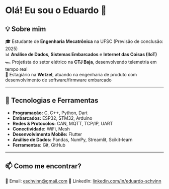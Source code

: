 # Olá! Eu sou o Eduardo 🚀

## 💡 Sobre mim
🎓 Estudante de **Engenharia Mecatrônica** na UFSC (Previsão de conclusão: 2025)<br>
📊 **Análise de Dados**, **Sistemas Embarcados** e **Internet das Coisas (IIoT)**<br>
🏎️ Projetista do setor elétrico na **CTJ Baja**, desenvolvendo telemetria em tempo real<br>
💼 Estagiário na **Wetzel**, atuando na engenharia de produto com desenvolvimento de software/firmware embarcado<br>

---

## 🚀 Tecnologias e Ferramentas

- **Programação:** C, C++, Python, Dart
- **Embarcados:** ESP32, STM32, Arduino
- **Redes & Protocolos:** CAN, MQTT, TCP/IP, UART
- **Conectividade:** WiFi, Mesh
- **Desenvolvimento Mobile:** Flutter
- **Análise de Dados:** Pandas, NumPy, Streamlit, Scikit-learn
- **Ferramentas:** Git, GitHub

---

## 📫 Como me encontrar?

📧 Email: [eschvinn@gmail.com](mailto:eschvinn@gmail.com)
🔗 LinkedIn: [linkedin.com/in/eduardo-schvinn](https://www.linkedin.com/in/eduardo-schvinn/)

